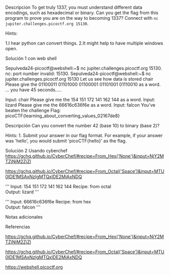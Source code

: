 Descripcion
To get truly 1337, you must understand different data encodings, such as hexadecimal or binary. Can you get the flag from this program to prove you are on the way to becoming 1337? Connect with `nc jupiter.challenges.picoctf.org 15130`.



Hints:

1.I hear python can convert things.
2.It might help to have multiple windows open.

Solución 1
con web shell

Sepulveda24-picoctf@webshell:~$ nc jupiter.challenges.picoctf.org 15130.
nc: port number invalid: 15130.
Sepulveda24-picoctf@webshell:~$ nc jupiter.challenges.picoctf.org 15130 
Let us see how data is stored
chair
Please give the 01100011 01101000 01100001 01101001 01110010 as a word.
...
you have 45 seconds.....

Input:
chair
Please give me the  154 151 172 141 162 144 as a word.
Input:
lizard
Please give me the 66616c636f6e as a word.
Input:
falcon
You've beaten the challenge
Flag: picoCTF{learning_about_converting_values_02167de8}

Descripción
Can you convert the number 42 (base 10) to binary (base 2)?

Hints:
1.⁠ ⁠Submit your answer in our flag format. For example, if your answer was 'hello', you would submit 'picoCTF{hello}' as the flag.







Solución 2
Usando cyberchef https://gchq.github.io/CyberChef/#recipe=From_Hex('None')&input=NjY2MTZjNjM2ZjZl


https://gchq.github.io/CyberChef/#recipe=From_Octal('Space')&input=MTU0IDE1MSAxNzIgMTQxIDE2MiAxNDQ

'''
Input: 154 151 172 141 162 144
Recipe: from octal  
Output: lizard
'''

'''
Input: 66616c636f6e
Recipe: from hex  
Output: falcon
'''

Notas adicionales


Referencias

https://gchq.github.io/CyberChef/#recipe=From_Hex('None')&input=NjY2MTZjNjM2ZjZl


https://gchq.github.io/CyberChef/#recipe=From_Octal('Space')&input=MTU0IDE1MSAxNzIgMTQxIDE2MiAxNDQ

https://webshell.picoctf.org